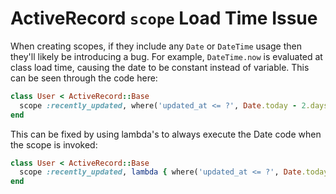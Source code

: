 # ActiveRecord `scope` Load Time Issue

When creating scopes, if they include any `Date` or `DateTime` usage then they'll likely be introducing a bug. For example, `DateTime.now` is evaluated at class load time, causing the date to be constant instead of variable. This can be seen through the code here:

```ruby
class User < ActiveRecord::Base
  scope :recently_updated, where('updated_at <= ?', Date.today - 2.days)
end
```

This can be fixed by using lambda's to always execute the Date code when the scope is invoked:

```ruby
class User < ActiveRecord::Base
  scope :recently_updated, lambda { where('updated_at <= ?', Date.today - 2.days) }
end
```

